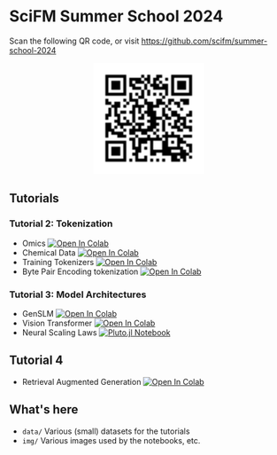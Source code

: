 # SciFM Summer School 2024

Scan the following QR code, or visit https://github.com/scifm/summer-school-2024
<p align="center">
    <img src="img/repo_qr.svg" alt="QR Code for Tutorial" width="200"/>
</p>

## Tutorials

### Tutorial 2: Tokenization

- Omics [![Open In Colab](https://colab.research.google.com/assets/colab-badge.svg)](https://colab.research.google.com/github/scifm/summer-school-2024/blob/main/omics.ipynb)
- Chemical Data [![Open In Colab](https://colab.research.google.com/assets/colab-badge.svg)](https://colab.research.google.com/github/scifm/summer-school-2024/blob/main/ChemicalData.ipynb)
- Training Tokenizers [![Open In Colab](https://colab.research.google.com/assets/colab-badge.svg)](https://colab.research.google.com/github/scifm/summer-school-2024/blob/main/Training_Tokenizers.ipynb)
- Byte Pair Encoding tokenization [![Open In Colab](https://colab.research.google.com/assets/colab-badge.svg)](https://colab.research.google.com/github/scifm/summer-school-2024/blob/main/Byte_Pair_Encoding_tokenization.ipynb)

### Tutorial 3: Model Architectures

- GenSLM [![Open In Colab](https://colab.research.google.com/assets/colab-badge.svg)](https://colab.research.google.com/github/scifm/summer-school-2024/blob/main/GenSLM_Downstream.ipynb)
- Vision Transformer [![Open In Colab](https://colab.research.google.com/assets/colab-badge.svg)](https://colab.research.google.com/github/scifm/summer-school-2024/blob/main/ViT_SciFM.ipynb) 
- Neural Scaling Laws [![Pluto.jl Notebook](https://img.shields.io/badge/Neural_Scaling_Laws-a?style=flat-square&logo=Julia&label=Pluto.jl)](https://scifm.ai/summer-school-2024/neural_scaling_laws.html)

## Tutorial 4
- Retrieval Augmented Generation [![Open In Colab](https://colab.research.google.com/assets/colab-badge.svg)](https://colab.research.google.com/github/scifm/summer-school-2024/blob/main/SciFMRAGTutorial.ipynb)

## What's here

- `data/` Various (small) datasets for the tutorials
- `img/` Various images used by the notebooks, etc.

